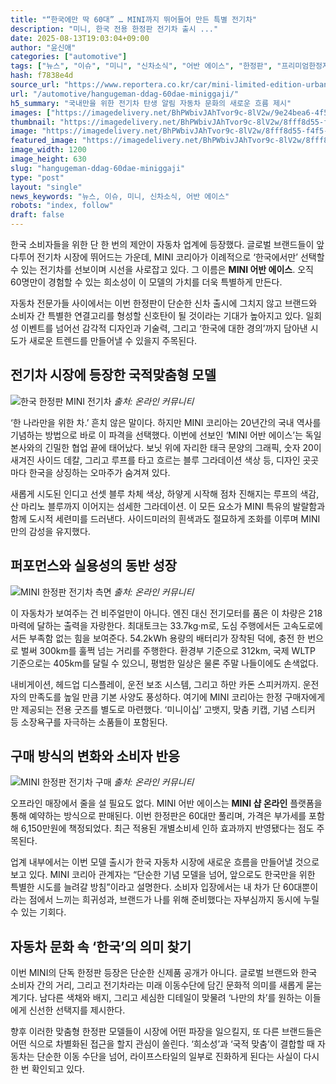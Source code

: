```yaml
---
title: "“한국에만 딱 60대” … MINI까지 뛰어들어 만든 특별 전기차"
description: "미니, 한국 전용 한정판 전기차 출시 ..."
date: 2025-08-13T19:03:04+09:00
author: "윤신애"
categories: ["automotive"]
tags: ["뉴스", "이슈", "미니", "신차소식", "어반 에이스", "한정판", "프리미엄한정자산", "전동화컬렉터블"]
hash: f7838e4d
source_url: "https://www.reportera.co.kr/car/mini-limited-edition-urban-ace/"
url: "/automotive/hangugeman-ddag-60dae-miniggaji/"
h5_summary: "국내만을 위한 전기차 탄생 알림 자동차 문화의 새로운 흐름 제시"
images: ["https://imagedelivery.net/BhPWbivJAhTvor9c-8lV2w/9e24bea6-4f52-46b9-42d1-b193101d3e00/public", "https://imagedelivery.net/BhPWbivJAhTvor9c-8lV2w/8fff8d55-f4f5-4b2c-06cd-6403e874ad00/public", "https://imagedelivery.net/BhPWbivJAhTvor9c-8lV2w/2e18ed6a-63e1-4361-7add-412dbe558800/public", "https://imagedelivery.net/BhPWbivJAhTvor9c-8lV2w/6cf748d0-6c29-49d6-8e42-b06084441f00/public"]
thumbnail: "https://imagedelivery.net/BhPWbivJAhTvor9c-8lV2w/8fff8d55-f4f5-4b2c-06cd-6403e874ad00/public"
image: "https://imagedelivery.net/BhPWbivJAhTvor9c-8lV2w/8fff8d55-f4f5-4b2c-06cd-6403e874ad00/public"
featured_image: "https://imagedelivery.net/BhPWbivJAhTvor9c-8lV2w/8fff8d55-f4f5-4b2c-06cd-6403e874ad00/public"
image_width: 1200
image_height: 630
slug: "hangugeman-ddag-60dae-miniggaji"
type: "post"
layout: "single"
news_keywords: "뉴스, 이슈, 미니, 신차소식, 어반 에이스"
robots: "index, follow"
draft: false
---
```


한국 소비자들을 위한 단 한 번의 제안이 자동차 업계에 등장했다. 글로벌 브랜드들이 앞다투어 전기차 시장에 뛰어드는 가운데, MINI 코리아가 이례적으로 ‘한국에서만’ 선택할 수 있는 전기차를 선보이며 시선을 사로잡고 있다. 그 이름은 **MINI 어반 에이스**. 오직 60명만이 경험할 수 있는 희소성이 이 모델의 가치를 더욱 특별하게 만든다.

자동차 전문가들 사이에서는 이번 한정판이 단순한 신차 출시에 그치지 않고 브랜드와 소비자 간 특별한 연결고리를 형성할 신호탄이 될 것이라는 기대가 높아지고 있다. 일회성 이벤트를 넘어선 감각적 디자인과 기술력, 그리고 ‘한국에 대한 경의’까지 담아낸 시도가 새로운 트렌드를 만들어낼 수 있을지 주목된다.

## 전기차 시장에 등장한 국적맞춤형 모델

![한국 한정판 MINI 전기차](https://imagedelivery.net/BhPWbivJAhTvor9c-8lV2w/9e24bea6-4f52-46b9-42d1-b193101d3e00/public)
*출처: 온라인 커뮤니티*


‘한 나라만을 위한 차.’ 흔치 않은 말이다. 하지만 MINI 코리아는 20년간의 국내 역사를 기념하는 방법으로 바로 이 파격을 선택했다. 이번에 선보인 ‘MINI 어반 에이스’는 독일 본사와의 긴밀한 협업 끝에 태어났다. 보닛 위에 자리한 태극 문양의 그래픽, 숫자 20이 새겨진 사이드 데칼, 그리고 루프를 타고 흐르는 블루 그라데이션 색상 등, 디자인 곳곳마다 한국을 상징하는 오마주가 숨겨져 있다.

새롭게 시도된 인디고 선셋 블루 차체 색상, 하얗게 시작해 점차 진해지는 루프의 색감, 산 마리노 블루까지 이어지는 섬세한 그라데이션. 이 모든 요소가 MINI 특유의 발랄함과 함께 도시적 세련미를 드러낸다. 사이드미러의 흰색과도 절묘하게 조화를 이루며 MINI만의 감성을 유지했다.

## 퍼포먼스와 실용성의 동반 성장

![MINI 한정판 전기차 측면](https://imagedelivery.net/BhPWbivJAhTvor9c-8lV2w/6cf748d0-6c29-49d6-8e42-b06084441f00/public)
*출처: 온라인 커뮤니티*


이 자동차가 보여주는 건 비주얼만이 아니다. 엔진 대신 전기모터를 품은 이 차량은 218마력에 달하는 출력을 자랑한다. 최대토크는 33.7kg·m로, 도심 주행에서든 고속도로에서든 부족함 없는 힘을 보여준다. 54.2kWh 용량의 배터리가 장착된 덕에, 충전 한 번으로 벌써 300km를 훌쩍 넘는 거리를 주행한다. 환경부 기준으로 312km, 국제 WLTP 기준으로는 405km를 달릴 수 있으니, 평범한 일상은 물론 주말 나들이에도 손색없다.

내비게이션, 헤드업 디스플레이, 운전 보조 시스템, 그리고 하만 카돈 스피커까지. 운전자의 만족도를 높일 만큼 기본 사양도 풍성하다. 여기에 MINI 코리아는 한정 구매자에게만 제공되는 전용 굿즈를 별도로 마련했다. ‘미니이십’ 고뱃지, 맞춤 키캡, 기념 스티커 등 소장욕구를 자극하는 소품들이 포함된다.

## 구매 방식의 변화와 소비자 반응

![MINI 한정판 전기차 구매](https://imagedelivery.net/BhPWbivJAhTvor9c-8lV2w/2e18ed6a-63e1-4361-7add-412dbe558800/public)
*출처: 온라인 커뮤니티*


오프라인 매장에서 줄을 설 필요도 없다. MINI 어반 에이스는 **MINI 샵 온라인** 플랫폼을 통해 예약하는 방식으로 판매된다. 이번 한정판은 60대만 풀리며, 가격은 부가세를 포함해 6,150만원에 책정되었다. 최근 적용된 개별소비세 인하 효과까지 반영됐다는 점도 주목된다.

업계 내부에서는 이번 모델 출시가 한국 자동차 시장에 새로운 흐름을 만들어낼 것으로 보고 있다. MINI 코리아 관계자는 “단순한 기념 모델을 넘어, 앞으로도 한국만을 위한 특별한 시도를 늘려갈 방침”이라고 설명한다. 소비자 입장에서는 내 차가 단 60대뿐이라는 점에서 느끼는 희귀성과, 브랜드가 나를 위해 준비했다는 자부심까지 동시에 누릴 수 있는 기회다.

## 자동차 문화 속 ‘한국’의 의미 찾기

이번 MINI의 단독 한정판 등장은 단순한 신제품 공개가 아니다. 글로벌 브랜드와 한국 소비자 간의 거리, 그리고 전기차라는 미래 이동수단에 담긴 문화적 의미를 새롭게 묻는 계기다. 남다른 색채와 배지, 그리고 세심한 디테일이 맞물려 ‘나만의 차’를 원하는 이들에게 신선한 선택지를 제시한다.

향후 이러한 맞춤형 한정판 모델들이 시장에 어떤 파장을 일으킬지, 또 다른 브랜드들은 어떤 식으로 차별화된 접근을 할지 관심이 쏠린다. ‘희소성’과 ‘국적 맞춤’이 결합할 때 자동차는 단순한 이동 수단을 넘어, 라이프스타일의 일부로 진화하게 된다는 사실이 다시 한 번 확인되고 있다.
